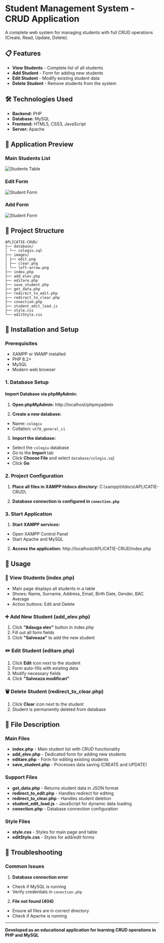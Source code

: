 # Student Management System - CRUD Application

A complete web system for managing students with full CRUD operations (Create, Read, Update, Delete).

## 📋 Features

- **View Students** - Complete list of all students
- **Add Student** - Form for adding new students
- **Edit Student** - Modify existing student data
- **Delete Student** - Remove students from the system

## 🛠️ Technologies Used

- **Backend:** PHP
- **Database:** MySQL
- **Frontend:** HTML5, CSS3, JavaScript
- **Server:** Apache

## 🎯 Application Preview

### Main Students List
![Students Table](images/students-table.png)

### Edit Form
![Student Form](images/student-edit.png)

### Add Form
![Student Form](images/student-add.png)

## 📁 Project Structure
```
APLICATIE-CRUD/
├── database/
│ └── colegiu.sql
├── images/
│ ├── edit.png
│ ├── clear.png
│ └── left-arrow.png
├── index.php
├── add_elev.php
├── editare.php
├── save_student.php
├── get_data.php
├── redirect_to_edit.php
├── redirect_to_clear.php
├── conection.php
├── student_edit_load.js
├── style.css
└── editStyle.css
```

## 🚀 Installation and Setup

### Prerequisites
- XAMPP or WAMP installed
- PHP 8.2+
- MySQL
- Modern web browser

### 1. Database Setup

#### Import Database via phpMyAdmin:

1. **Open phpMyAdmin:**
http://localhost/phpmyadmin

2. **Create a new database:**
- Name: `colegiu`
- Collation: `utf8_general_ci`

3. **Import the database:**
- Select the `colegiu` database
- Go to the **Import** tab
- Click **Choose File** and select `database/colegiu.sql`
- Click **Go**

### 2. Project Configuration

1. **Place all files in XAMPP htdocs directory:**
C:\xampp\htdocs\APLICATIE-CRUD\

2. **Database connection is configured in `conection.php`**

### 3. Start Application

1. **Start XAMPP services:**
- Open XAMPP Control Panel
- Start Apache and MySQL

2. **Access the application:**
http://localhost/APLICATIE-CRUD/index.php


## 📖 Usage

### 👀 View Students (index.php)
- Main page displays all students in a table
- Shows: Name, Surname, Address, Email, Birth Date, Gender, BAC Average
- Action buttons: Edit and Delete 

### ➕ Add New Student (add_elev.php)
1. Click **"Adauga elev"** button in index.php
2. Fill out all form fields
3. Click **"Salveaza"** to add the new student

### ✏️ Edit Student (editare.php)
1. Click **Edit** icon next to the student
2. Form auto-fills with existing data
3. Modify necessary fields
4. Click **"Salveaza modificari"**

### 🗑️ Delete Student (redirect_to_clear.php)
1. Click **Clear** icon next to the student
2. Student is permanently deleted from database

## 🔧 File Description

### Main Files
- **index.php** - Main student list with CRUD functionality
- **add_elev.php** - Dedicated form for adding new students
- **editare.php** - Form for editing existing students
- **save_student.php** - Processes data saving (CREATE and UPDATE)

### Support Files
- **get_data.php** - Returns student data in JSON format
- **redirect_to_edit.php** - Handles redirect for editing
- **redirect_to_clear.php** - Handles student deletion
- **student_edit_load.js** - JavaScript for dynamic data loading
- **conection.php** - Database connection configuration

### Style Files
- **style.css** - Styles for main page and table
- **editStyle.css** - Styles for add/edit forms

## 🐛 Troubleshooting

### Common Issues

1. **Database connection error**
- Check if MySQL is running
- Verify credentials in `conection.php`

2. **File not found (404)**
- Ensure all files are in correct directory
- Check if Apache is running


---

**Developed as an educational application for learning CRUD operations in PHP and MySQL**

